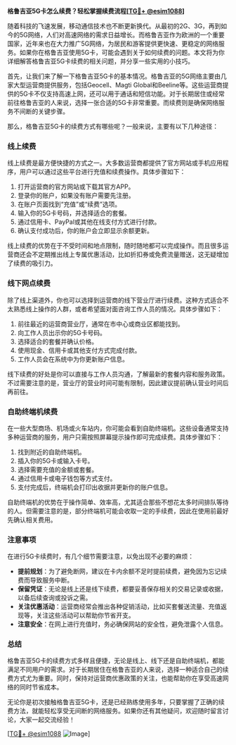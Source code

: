 **格鲁吉亚5G卡怎么续费？轻松掌握续费流程[[TG💪+ @esim1088](https://t.me/s/esim1088)]**

随着科技的飞速发展，移动通信技术也不断更新换代。从最初的2G、3G，再到如今的5G网络，人们对高速网络的需求日益增长。而格鲁吉亚作为欧洲的一个重要国家，近年来也在大力推广5G网络，为居民和游客提供更快速、更稳定的网络服务。如果你在格鲁吉亚使用5G卡，可能会遇到关于如何续费的问题。本文将为你详细解答格鲁吉亚5G卡续费的相关问题，并分享一些实用的小技巧。

首先，让我们来了解一下格鲁吉亚5G卡的基本情况。格鲁吉亚的5G网络主要由几家大型运营商提供服务，包括Geocell、Magti Global和Beeline等。这些运营商提供的5G卡不仅支持高速上网，还可以用于通话和短信功能。对于长期居住或经常前往格鲁吉亚的人来说，选择一张合适的5G卡非常重要。而续费则是确保网络服务不间断的关键步骤。

那么，格鲁吉亚5G卡的续费方式有哪些呢？一般来说，主要有以下几种途径：

### **线上续费**
线上续费是最方便快捷的方式之一。大多数运营商都提供了官方网站或手机应用程序，用户可以通过这些平台进行充值和续费操作。具体步骤如下：
1. 打开运营商的官方网站或下载其官方APP。
2. 登录你的账户，如果没有账户需要先注册。
3. 在账户页面找到“充值”或“续费”选项。
4. 输入你的5G卡号码，并选择适合的套餐。
5. 通过信用卡、PayPal或其他在线支付方式进行付款。
6. 确认支付成功后，你的账户会立即显示余额更新。

线上续费的优势在于不受时间和地点限制，随时随地都可以完成操作。而且很多运营商还会不定期推出线上专属优惠活动，比如折扣券或免费流量赠送，这无疑增加了续费的吸引力。

### **线下网点续费**
除了线上渠道外，你也可以选择到运营商的线下营业厅进行续费。这种方式适合不太熟悉线上操作的人群，或者希望面对面咨询工作人员的情况。具体步骤如下：
1. 前往最近的运营商营业厅，通常在市中心或商业区都能找到。
2. 向工作人员出示你的5G卡号码。
3. 选择适合的套餐并确认价格。
4. 使用现金、信用卡或其他支付方式完成付款。
5. 工作人员会在系统中为你更新账户信息。

线下续费的好处是你可以直接与工作人员沟通，了解最新的套餐内容和服务政策。不过需要注意的是，营业厅的营业时间可能有限制，因此建议提前确认营业时间后再前往。

### **自助终端机续费**
在一些大型商场、机场或火车站内，你可能会看到自助终端机。这些设备通常支持多种运营商的服务，用户只需按照屏幕提示操作即可完成续费。具体步骤如下：
1. 找到附近的自助终端机。
2. 插入你的5G卡或输入卡号。
3. 选择需要充值的金额或套餐。
4. 通过信用卡或电子钱包等方式支付。
5. 支付完成后，终端机会打印出收据并更新你的账户信息。

自助终端机的优势在于操作简单、效率高，尤其适合那些不想花太多时间排队等待的人。但需要注意的是，部分终端机可能会收取一定的手续费，因此在使用前最好先确认相关费用。

### **注意事项**
在进行5G卡续费时，有几个细节需要注意，以免出现不必要的麻烦：
- **提前规划**：为了避免断网，建议在卡内余额不足时提前续费，避免因为忘记续费而导致服务中断。
- **保留凭证**：无论是线上还是线下续费，都要妥善保存相关的交易记录或收据，以备后续查询或投诉之需。
- **关注优惠活动**：运营商经常会推出各种促销活动，比如买套餐送流量、充值返现等，关注这些活动可以帮助你节省开支。
- **注意安全**：在网上进行充值时，务必确保网站的安全性，避免泄露个人信息。

### **总结**
格鲁吉亚5G卡的续费方式多样且便捷，无论是线上、线下还是自助终端机，都能满足不同用户的需求。对于长期居住在格鲁吉亚的人来说，选择一种适合自己的续费方式尤为重要。同时，保持对运营商优惠政策的关注，也能帮助你在享受高速网络的同时节省成本。

无论你是初次接触格鲁吉亚5G卡，还是已经熟练使用多年，只要掌握了正确的续费方法，就能轻松享受无间断的网络服务。如果你还有其他疑问，欢迎随时留言讨论，大家一起交流经验！

[[TG💪+ @esim1088](https://t.me/s/esim1088) ![Image](https://i.postimg.cc/4NQfJmqS/Snipaste-2025-05-13-00-14-12.png)]
